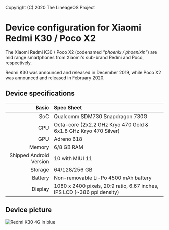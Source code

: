 Copyright (C) 2020 The LineageOS Project

Device configuration for Xiaomi Redmi K30 / Poco X2
=========================================

The Xiaomi Redmi K30 / Poco X2 (codenamed _"phoenix / phoenixin"_) are mid range smartphones from Xiaomi's sub-brand Redmi and Poco, respectively.

Redmi K30 was announced and released in December 2019, while Poco X2 was announced and released in February 2020.

## Device specifications

Basic   | Spec Sheet
-------:|:-------------------------
SoC     | Qualcomm SDM730 Snapdragon 730G
CPU     | Octa-core (2x2.2 GHz Kryo 470 Gold & 6x1.8 GHz Kryo 470 Silver)
GPU     | Adreno 618
Memory  | 6/8 GB RAM
Shipped Android Version | 10 with MIUI 11
Storage | 64/128/256 GB
Battery | Non-removable Li-Po 4500 mAh battery
Display | 1080 x 2400 pixels, 20:9 ratio, 6.67 inches, IPS LCD (~386 ppi density)

## Device picture
![Redmi K30 4G in blue](https://i.imgur.com/vTKE5vg.png)
